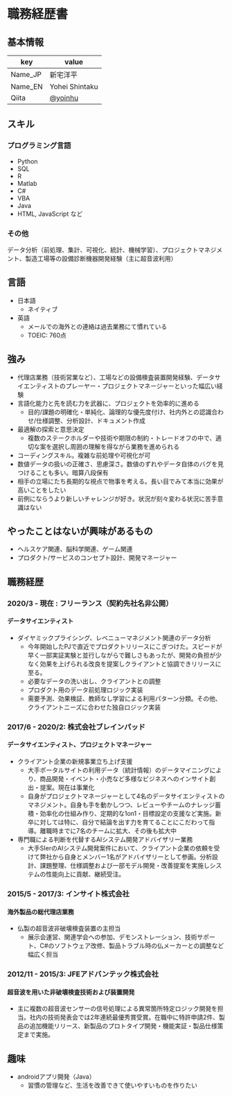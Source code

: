 # 職務経歴書

## 基本情報
|key|value|
|---|-----|
|Name_JP|新宅洋平|
|Name_EN|Yohei Shintaku|
|Qiita|[@yoinhu](https://qiita.com/yoinhu)|

## スキル
### プログラミング言語
- Python
- SQL
- R
- Matlab
- C#
- VBA
- Java
- HTML, JavaScript
など
### その他
データ分析（前処理、集計、可視化、統計、機械学習）、プロジェクトマネジメント、製造工場等の設備診断機器開発経験（主に超音波利用）

## 言語
- 日本語
  - ネイティブ
- 英語
  - メールでの海外との連絡は過去業務にて慣れている
  - TOEIC: 760点

## 強み
- 代理店業務（技術営業など）、工場などの設備検査装置開発経験、データサイエンティストのプレーヤー・プロジェクトマネージャーといった幅広い経験
- 言語化能力と先を読む力を武器に、プロジェクトを効率的に進める
  - 目的/課題の明確化・単純化、論理的な優先度付け、社内外との認識合わせ/仕様調整、分析設計、ドキュメント作成
- 最適解の探索と意思決定
  - 複数のステークホルダーや技術や期限の制約・トレードオフの中で、適切な案を選択し周囲の理解を得ながら業務を進められる
- コーディングスキル。複雑な前処理や可視化が可
- 数値データの扱いの正確さ、思慮深さ。数値のずれやデータ自体のバグを見つけることも多い。暗算八段保有
- 相手の立場にたち長期的な視点で物事を考える。長い目でみて本当に効果が高いことをしたい
- 前例にならうより新しいチャレンジが好き。状況が刻々変わる状況に苦手意識はない

## やったことはないが興味があるもの
- ヘルスケア関連、脳科学関連、ゲーム関連
- プロダクト/サービスのコンセプト設計、開発マネージャー

## 職務経歴

### 2020/3 - 現在 : フリーランス（契約先社名非公開）
#### データサイエンティスト
- ダイヤミックプライシング、レベニューマネジメント関連のデータ分析
  - 今年開始したPJで直近でプロダクトリリースにこぎつけた。スピードが早く一部実証実験と並行しながらで難しさもあったが、開発の負担が少なく効果を上げられる改良を提案しクライアントと協調できリリースに至る。
  - 必要なデータの洗い出し、クライアントとの調整
  - プロダクト用のデータ前処理ロジック実装
  - 需要予測、効果検証、教師なし学習による利用パターン分類。その他、クライアントニーズに合わせた独自ロジック実装

### 2017/6 - 2020/2: 株式会社ブレインパッド

#### データサイエンティスト、プロジェクトマネージャー
- クライアント企業の新規事業立ち上げ支援
  - 大手ポータルサイトの利用データ（統計情報）のデータマイニングにより、商品開発・イベント・小売など多様なビジネスへのインサイト創出・提案。現在は事業化
  - 自身がプロジェクトマネージャーとして4名のデータサイエンティストのマネジメント。自身も手を動かしつつ、レビューやチームのナレッジ蓄積・効率化の仕組み作り、定期的な1on1・目標設定の支援など実施。新卒に対しては特に、自分で結論を出す力を育てることにこだわって指導。離職時までに7名のチームに拡大、その後も拡大中
- 専門職による判断を代替するAIシステム開発アドバイザリー業務
  - 大手SIerのAIシステム開発案件において、クライアント企業の依頼を受けて弊社から自身とメンバー1名がアドバイザリーとして参画。分析設計、課題整理、仕様調整および一部モデル開発・改善提案を実施しシステムの性能向上に貢献、継続受注。

### 2015/5 - 2017/3: インサイト株式会社

#### 海外製品の総代理店業務
- 仏製の超音波非破壊検査装置の主担当
  - 展示会運営、関連学会への参加、デモンストレーション、技術サポート、C#のソフトウェア改修、製品トラブル時の仏メーカーとの調整など幅広く担当

### 2012/11 - 2015/3: JFEアドバンテック株式会社
#### 超音波を用いた非破壊検査技術および装置開発
- 主に複数の超音波センサーの信号処理による異常箇所特定ロジック開発を担当。社内の技術発表会では2年連続最優秀賞受賞。在職中に特許申請2件、製品の追加機能リリース、新製品のプロトタイプ開発・機能実証・製品仕様策定まで実施。

## 趣味
- androidアプリ開発（Java）
  - 習慣の管理など、生活を改善できて使いやすいものを作りたい
